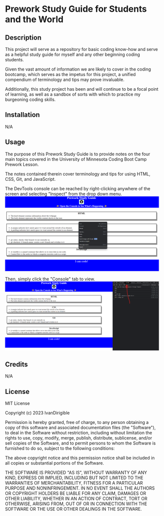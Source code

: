 # Prework Study Guide for Students and the World

## Description

This project will serve as a repository for basic coding know-how and serve as a helpful study guide for myself and any other beginning coding students.

Given the vast amount of information we are likely to cover in the coding bootcamp, which serves as the impetus for this project, a unified compendium of terminology and tips may prove invaluable.

Additionally, this study project has been and will continue to be a focal point of learning, as well as a sandbox of sorts with which to practice my burgeoning coding skills.

## Installation

N/A

## Usage

The purpose of this Prework Study Guide is to provide notes on the four main topics covered in the University of Minnesota Coding Boot Camp Prework Lesson.

The notes contained therein cover terminology and tips for using HTML, CSS, Git, and JavaScript.

The DevTools console can be reached by right-clicking anywhere of the screen and selecting "Inspect" from the drop down menu.
![Right click and select "Inspect"](assets/images/usage-screenshot-1.png)

Then, simply click the "Console" tab to view.
![Click "Console" from the tabs on the right](assets/images/usage-screenshot-2.png)

## Credits

N/A

## License

MIT License

Copyright (c) 2023 IvanDirigible

Permission is hereby granted, free of charge, to any person obtaining a copy
of this software and associated documentation files (the "Software"), to deal
in the Software without restriction, including without limitation the rights
to use, copy, modify, merge, publish, distribute, sublicense, and/or sell
copies of the Software, and to permit persons to whom the Software is
furnished to do so, subject to the following conditions:

The above copyright notice and this permission notice shall be included in all
copies or substantial portions of the Software.

THE SOFTWARE IS PROVIDED "AS IS", WITHOUT WARRANTY OF ANY KIND, EXPRESS OR
IMPLIED, INCLUDING BUT NOT LIMITED TO THE WARRANTIES OF MERCHANTABILITY,
FITNESS FOR A PARTICULAR PURPOSE AND NONINFRINGEMENT. IN NO EVENT SHALL THE
AUTHORS OR COPYRIGHT HOLDERS BE LIABLE FOR ANY CLAIM, DAMAGES OR OTHER
LIABILITY, WHETHER IN AN ACTION OF CONTRACT, TORT OR OTHERWISE, ARISING FROM,
OUT OF OR IN CONNECTION WITH THE SOFTWARE OR THE USE OR OTHER DEALINGS IN THE
SOFTWARE.